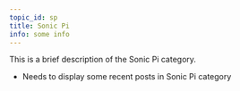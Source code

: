 ```yaml
---
topic_id: sp
title: Sonic Pi
info: some info
---
```

This is a brief description of the Sonic Pi category.

* Needs to display some recent posts in Sonic Pi category